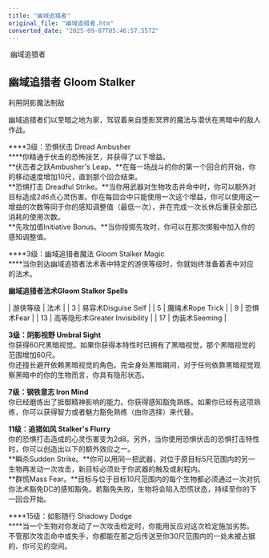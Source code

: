 ```yaml
---
title: "幽域追猎者"
original_file: "幽域追猎者.htm"
converted_date: "2025-09-07T05:46:57.557Z"
---
```


﻿ 幽域追猎者  

## **幽域追猎者 Gloom Stalker**

利用阴影魔法制敌

幽域追猎者们以至暗之地为家，驾驭着来自堕影冥界的魔法与潜伏在黑暗中的敌人作战。

****3级：恐惧伏击 Dread Ambusher  
****你精通于伏击的恐怖技艺，并获得了以下增益。  
**伏击者之跃Ambusher's Leap。**在每一场战斗的你的第一个回合的开始，你的移动速度增加10尺，直到那个回合结束。  
**恐惧打击 Dreadful Strike。**当你用武器对生物攻击并命中时，你可以额外对目标造成2d6点心灵伤害。你在每回合中只能使用一次这个增益，你可以使用这一增益的次数等同于你的感知调整值（最低一次），并在完成一次长休后重获全部已消耗的使用次数。  
**先攻加值Initiative Bonus。**当你投掷先攻时，你可以在那次掷骰中加入你的感知调整值。

****3级：幽域追猎者魔法 Gloom Stalker Magic  
****当你到达幽域追猎者法术表中特定的游侠等级时，你就始终准备着表中对应的法术。

**幽域追猎者法术Gloom Stalker Spells**

| 游侠等级 | 法术 |
| 3 | 易容术Disguise Self |
| 5 | 魔绳术Rope Trick |
| 9 | 恐惧术Fear |
| 13 | 高等隐形术Greater Invisibility |
| 17 | 伪装术Seeming |

****3级：阴影视野 Umbral Sight****  
你获得60尺黑暗视觉。如果你获得本特性时已拥有了黑暗视觉，那个黑暗视觉的范围增加60尺。  
你还擅长避开依赖黑暗视觉的角色。完全身处黑暗期间，对于任何依靠黑暗视觉观察黑暗中的你的生物而言，你具有隐形状态。

****7级：钢铁意志 Iron Mind****  
你已经磨炼出了抵御精神影响的能力。你获得感知豁免熟练。如果你已经有这项熟练，你可以获得智力或者魅力豁免熟练（由你选择）来代替。

****11级：追猎如风 Stalker's Flurry****  
你的恐惧打击造成的心灵伤害变为2d8。另外，当你使用恐惧伏击的恐惧打击特性时，你可以创造出以下的额外效应之一。  
**瞬杀Sudden Strike。**你可以用同一把武器，对位于原目标5尺范围内的另一生物再发动一次攻击，新目标必须处于你武器的触及或射程内。  
**群慌Mass Fear。**目标与位于目标10尺范围内的每个生物都必须通过一次对抗你法术豁免DC的感知豁免。若豁免失败，生物将会陷入恐慌状态，持续至你的下一回合开始。

****15级：如影随行 Shadowy Dodge  
****当一个生物对你发动了一次攻击检定时，你能用反应对这次检定施加劣势。不管那次攻击命中或失手，你都能在那之后传送至你30尺范围内的一处未被占据的、你可见的空间。